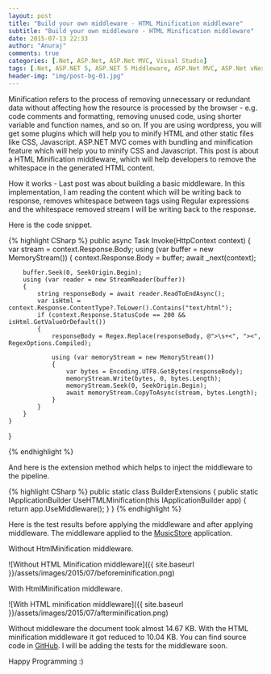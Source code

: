 ```yaml
---
layout: post
title: "Build your own middleware - HTML Minification middleware"
subtitle: "Build your own middleware - HTML Minification middleware"
date: 2015-07-13 22:33
author: "Anuraj"
comments: true
categories: [.Net, ASP.Net, ASP.Net MVC, Visual Studio]
tags: [.Net, ASP.NET 5, ASP.NET 5 Middleware, ASP.Net MVC, ASP.Net vNext, C#, HTML Minification, Middleware]
header-img: "img/post-bg-01.jpg"
---
```

Minification refers to the process of removing unnecessary or redundant data without affecting how the resource is processed by the browser - e.g. code comments and formatting, removing unused code, using shorter variable and function names, and so on. If you are using wordpress, you will get some plugins which will help you to minify HTML and other static files like CSS, Javascript. ASP.NET MVC comes with bundling and minification feature which will help you to minify CSS and Javascript. This post is about a HTML Minification middleware, which will help developers to remove the whitespace in the generated HTML content.

How it works - Last post was about building a basic middleware. In this implementation, I am reading the content which will be writing back to response, removes whitespace between tags using Regular expressions and the whitespace removed stream I will be writing back to the response.

Here is the code snippet.

{% highlight CSharp %}
public async Task Invoke(HttpContext context)
{
	var stream = context.Response.Body;
	using (var buffer = new MemoryStream())
	{
		context.Response.Body = buffer;
		await _next(context);

		buffer.Seek(0, SeekOrigin.Begin);
		using (var reader = new StreamReader(buffer))
		{
			string responseBody = await reader.ReadToEndAsync();
			var isHtml = context.Response.ContentType?.ToLower().Contains("text/html");
			if (context.Response.StatusCode == 200 && isHtml.GetValueOrDefault())
			{
				responseBody = Regex.Replace(responseBody, @">\s+<", "><", RegexOptions.Compiled);

				using (var memoryStream = new MemoryStream())
				{
					var bytes = Encoding.UTF8.GetBytes(responseBody);
					memoryStream.Write(bytes, 0, bytes.Length);
					memoryStream.Seek(0, SeekOrigin.Begin);
					await memoryStream.CopyToAsync(stream, bytes.Length);
				}
			}
		}
	}
}

{% endhighlight %}

And here is the extension method which helps to inject the middleware to the pipeline.

{% highlight CSharp %}
public static class BuilderExtensions
{
	public static IApplicationBuilder UseHTMLMinification(this IApplicationBuilder app)
	{
		return app.UseMiddleware<HtmlMinificationMiddleware>();
	}
}
{% endhighlight %}

Here is the test results before applying the middleware and after applying middleware. The middleware applied to the [MusicStore](https://github.com/aspnet/MusicStore) application.

Without HtmlMinification middleware.

![Without HTML Minification middleware]({{ site.baseurl }}/assets/images/2015/07/beforeminification.png)

With HtmlMinification middleware.

![With HTML minification middleware]({{ site.baseurl }}/assets/images/2015/07/afterminification.png)

Without middleware the document took almost 14.67 KB. With the HTML minification middleware it got reduced to 10.04 KB. You can find source code in [GitHub](https://github.com/anuraj/HtmlMinificationMiddleware). I will be adding the tests for the middleware soon.

Happy Programming :)
